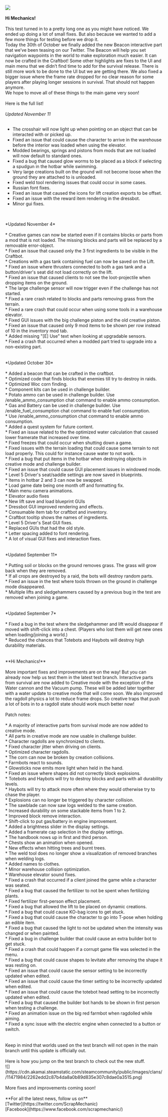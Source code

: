 ![](https://cdn.akamai.steamstatic.com/steamcommunity/public/images/clans//11471984/01459a509dc273d3bb90923b30eeb2e98eed2880.png)<br/>
<br/>
**Hi Mechanics!**<br/>
<br/>
This test turned in to a pretty long one as you might have noticed. We ended up doing a lot of small fixes. But also because we wanted to add a few more things for testing before we drop it.<br/>
Today the 30th of October we finally added the new Beacon interactive part that we’ve been teasing on our Twitter. The Beacon will help you set navigation waypoints in the world to make exploration much easier. It can now be crafted in the Craftbot! Some other highlights are fixes to the UI and main menu that we didn’t find time to add for the survival release. There is still more work to be done to the UI but we are getting there. We also fixed a bigger issue where the frame rate dropped for no clear reason for some players after playing longer sessions in survival. That should not happen anymore.<br/>
We hope to move all of these things to the main game very soon!<br/>
<br/>
Here is the full list!<br/>
<br/>
*Updated November 11*<br/>
<br/>
* The crosshair will now light up when pointing on an object that can be interacted with or picked up.<br/>
* Fixed an issue that could cause the character to arrive in the warehouse before the interior was loaded when using the elevator.<br/>
* Modded bearings, springs and pistons from mods that are not loaded will now default to standard ones.<br/>
* Fixed a bug that caused glow worms to be placed as a block if selecting a spudgun in the hotbar while swimming.<br/>
* Very large creations built on the ground will not become loose when the ground they are attached to is unloaded.<br/>
* Fixed weld tool rendering issues that could occur in some cases.<br/>
* Russian font fixes.<br/>
* Fixed an issue that caused the icons for lift creation exports to be offset.<br/>
* Fixed an issue with the reward item rendering in the dressbot.<br/>
* Minor gui fixes.<br/><br/>
<br/>
*Updated November 4*<br/>
<br/>
* Creative games can now be started even if it contains blocks or parts from a mod that is not loaded. The missing blocks and parts will be replaced by a removable error-object.<br/>
* Fixed an issue that caused only the 3 first ingredients to be visible in the Craftbot.<br/>
* Creations with a gas tank containing fuel can now be saved on the Lift.<br/>
* Fixed an issue where thrusters connected to both a gas tank and a button/driver's seat did not load correctly on the lift.<br/>
* Fixed an issue that caused clients to not see the loot-projectile when dropping items on the ground.<br/>
* The large challenge sensor will now trigger even if the challenge has not started.<br/>
* Fixed a rare crash related to blocks and parts removing grass from the terrain.<br/>
* Fixed a rare crash that could occur when using some tools in a warehouse elevator.<br/>
* Fixed GUI issues with the big challenge piston and the old creative piston.<br/>
* Fixed an issue that caused only 9 mod items to be shown per row instead of 10 in the inventory mod tab.<br/>
* Added missing "[E] Use" text when looking at upgradable sensors.<br/>
* Fixed a crash that occurred when a modded part tried to upgrade into a non-existing part.<br/><br/>
<br/>
*Updated October 30*<br/>
<br/>
* Added a beacon that can be crafted in the craftbot.<br/>
* Optimized code that finds blocks that enemies till try to destroy in raids.<br/>
* Optimized Woc corn finding.<br/>
* Component kits can be used in challenge builder.<br/>
* Potato ammo can be used in challenge builder. Use /enable_ammo_consumption chat command to enable ammo consumption.<br/>
* Gas and Battery can be used in challenge builder. Use /enable_fuel_consumption chat command to enable fuel consumption.<br/>
* Use /enable_ammo_consumption chat command to enable ammo consumption.<br/>
* Added a quest system for future content.<br/>
* Fixed an issue related to the the optimized water calculation that caused lower framerate that increased over time.<br/>
* Fixed freezes that could occur when shutting down a game.<br/>
* Fixed issues with the terrain loading that could cause some terrain to not load properly. This could for instance cause water to not work.<br/>
* Fixed a bug that put items in the hotbar when destroying objects in creative mode and challenge builder.<br/>
* Fixed an issue that could cause GUI placement issues in windowed mode.<br/>
* Level 5 Driver's seat/saddle settings are now saved in blueprints.<br/>
* Items in hotbar 2 and 3 can now be swapped.<br/>
* Load game date being one month off and formatting fix.<br/>
* Main menu camera animations.<br/>
* Elevator audio fixes<br/>
* New lift save and load blueprint GUIs<br/>
* Dressbot GUI improved rendering and effects.<br/>
* Consumable item tab for craftbot and inventory.<br/>
* Craftbot tooltip shows the names of ingredients.<br/>
* Level 5 Driver's Seat GUI fixes.<br/>
* Replaced GUIs that had the old style.<br/>
* Letter spacing added to font rendering.<br/>
* A lot of visual GUI fixes and interaction fixes.<br/><br/>
<br/>
*Updated September 11*<br/>
<br/>
* Putting soil or blocks on the ground removes grass. The grass will grow back when they are removed.<br/>
* If all crops are destroyed by a raid, the bots will destroy random parts.<br/>
* Fixed an issue in the test where tools thrown on the ground in challenge mode disappeared.<br/>
* Multiple lifts and sledgehammers caused by a previous bug in the test are removed when joining a game.<br/><br/>
<br/>
*Updated September 7*<br/>
<br/>
* Fixed a bug in the test where the sledgehammer and lift would disappear if moved with shift-click into a chest. (Players who lost them will get new ones when loading/joining a world.)<br/>
* Reduced the chances that Totebots and Haybots will destroy high durability materials.<br/><br/>
<br/>
**Hi Mechanics!**<br/>
<br/>
More important fixes and improvements are on the way! But you can already now help us test them in the latest test branch. Interactive parts from survival are now added to Creative mode with the exception of the Water cannon and the Vacuum pump. These will be added later together with a water update to creative mode that will come soon. We also improved the ragdoll physics a lot to reduce frame drops. So creative traps that push a lot of bots in to a ragdoll state should work much better now!<br/>
<br/>
Patch notes:<br/>
<br/>
* A majority of interactive parts from survival mode are now added to creative mode.<br/>
* All parts in creative mode are now usable in challenge builder.<br/>
* Character ragdolls are synchronized to clients.<br/>
* Fixed character jitter when driving on clients.<br/>
* Optimized character ragdolls.<br/>
* The corn can now be broken by creation collisions.<br/>
* Farmbots react to sounds.<br/>
* Glowsticks now emits more light when held in the hand.<br/>
* Fixed an issue where shapes did not correctly block explosions.<br/>
* Totebots and Haybots will try to destroy blocks and parts with all durability levels.<br/>
* Haybots will try to attack more often where they would otherwise try to chase the player.<br/>
* Explosions can no longer be triggered by character collision.<br/>
* The sawblade can now saw logs welded to the same creation.<br/>
* Increased durability on some stackable items from 1 to 2.<br/>
* Improved block remove interaction.<br/>
* Shift-click to put gas/battery in engine improvement.<br/>
* Added a brightness slider in the display settings.<br/>
* Added a framerate cap selection in the display settings.<br/>
* The handbook nows up in first and third person.<br/>
* Chests show an animation when opened.<br/>
* New effects when hitting trees and burnt trees.<br/>
* The weld tool does no longer show a visualization of removed branches when welding logs.<br/>
* Added names to clothes.<br/>
* Minor warehouse collision optimization.<br/>
* Warehouse elevator sound fixes.<br/>
* Fixed a crash that occurred if a client joined the game while a character was seated.<br/>
* Fixed a bug that caused the fertilizer to not be spent when fertilizing plants.<br/>
* Fixed fertilizer first-person effect placement.<br/>
* Fixed a bug that allowed the lift to be placed on dynamic creations.<br/>
* Fixed a bug that could cause KO-bag icons to get stuck.<br/>
* Fixed a bug that could cause the character to go into T-pose when holding an edible item.<br/>
* Fixed a bug that caused the light to not be updated when the intensity was changed or when painted.<br/>
* Fixed a bug in challenge builder that could cause an extra builder bot to get stuck.<br/>
* Fixed a crash that could happen if a corrupt game file was selected in the menu.<br/>
* Fixed a bug that could cause shapes to levitate after removing the shape it was resting on.<br/>
* Fixed an issue that could cause the sensor setting to be incorrectly updated when edited.<br/>
* Fixed an issue that could cause the timer setting to be incorrectly updated when edited.<br/>
* Fixed an issue that could cause the totebot head setting to be incorrectly updated when edited.<br/>
* Fixed a bug that caused the builder bot hands to be shown in first person when testing a challenge.<br/>
* Fixed an animation issue on the big red farmbot when ragdolled while aiming.<br/>
* Fixed a sync issue with the electric engine when connected to a button or switch.<br/><br/>
<br/>
Keep in mind that worlds used on the test branch will not open in the main branch until this update is officially out.<br/>
<br/>
Here is how you jump on the test branch to check out the new stuff. <br/>
![](https://cdn.akamai.steamstatic.com/steamcommunity/public/images/clans//11471984/2262edd2c87b4da8a0b89d835e307c8dae0a3515.png)<br/>
<br/>
More fixes and improvements coming soon!<br/>
<br/>
**For all the latest news, follow us on**<br/>
[Twitter](https://twitter.com/ScrapMechanic)<br/>
[Facebook](https://www.facebook.com/scrapmechanic/)